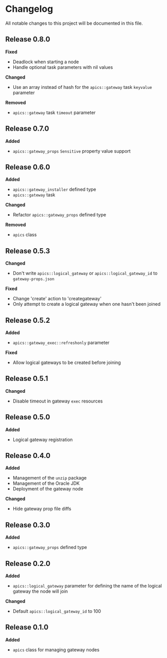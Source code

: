 # Changelog

All notable changes to this project will be documented in this file.

## Release 0.8.0

**Fixed**

- Deadlock when starting a node
- Handle optional task parameters with nil values

**Changed**

- Use an array instead of hash for the `apics::gateway` task `keyvalue` parameter

**Removed**

- `apics::gateway` task `timeout` parameter

## Release 0.7.0

**Added**

- `apics::gateway_props` `Sensitive` property value support

## Release 0.6.0

**Added**

- `apics::gateway_installer` defined type
- `apics::gateway` task

**Changed**

- Refactor `apics::gateway_props` defined type

**Removed**

- `apics` class

## Release 0.5.3

**Changed**

- Don't write `apics::logical_gateway` or `apics::logical_gateway_id` to `gateway-props.json`

**Fixed**

- Change 'create' action to 'creategateway'
- Only attempt to create a logical gateway when one hasn't been joined

## Release 0.5.2

**Added**

- `apics::gateway_exec::refreshonly` parameter

**Fixed**

- Allow logical gateways to be created before joining

## Release 0.5.1

**Changed**

- Disable timeout in gateway `exec` resources

## Release 0.5.0

**Added**

- Logical gateway registration

## Release 0.4.0

**Added**

- Management of the `unzip` package
- Management of the Oracle JDK
- Deployment of the gateway node

**Changed**

- Hide gateway prop file diffs

## Release 0.3.0

**Added**

- `apics::gateway_props` defined type

## Release 0.2.0

**Added**

- `apics::logical_gateway` parameter for defining the name of the logical gateway the node will join

**Changed**

- Default `apics::logical_gateway_id` to 100

## Release 0.1.0

**Added**

- `apics` class for managing gateway nodes
